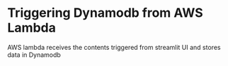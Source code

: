 # Triggering Dynamodb from AWS Lambda
AWS lambda receives the contents triggered from streamlit UI and stores data in Dynamodb
